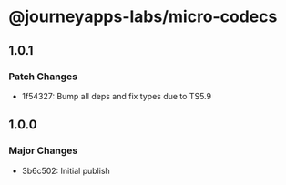 # @journeyapps-labs/micro-codecs

## 1.0.1

### Patch Changes

- 1f54327: Bump all deps and fix types due to TS5.9

## 1.0.0

### Major Changes

- 3b6c502: Initial publish
